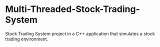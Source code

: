# Multi-Threaded-Stock-Trading-System
Stock Trading System project in a C++ application that simulates a stock trading environment.
